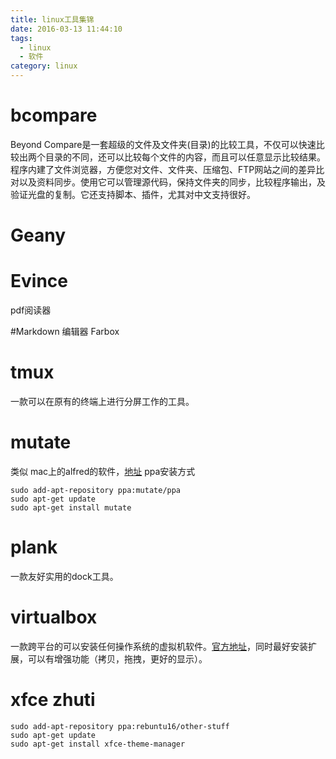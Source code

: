```yaml
---
title: linux工具集锦
date: 2016-03-13 11:44:10
tags:
  - linux
  - 软件
category: linux
---
```

# bcompare
Beyond Compare是一套超级的文件及文件夹(目录)的比较工具，不仅可以快速比较出两个目录的不同，还可以比较每个文件的内容，而且可以任意显示比较结果。程序内建了文件浏览器，方便您对文件、文件夹、压缩包、FTP网站之间的差异比对以及资料同步。使用它可以管理源代码，保持文件夹的同步，比较程序输出，及验证光盘的复制。它还支持脚本、插件，尤其对中文支持很好。

# Geany


# Evince
pdf阅读器

#Markdown 编辑器
Farbox

# tmux
一款可以在原有的终端上进行分屏工作的工具。

# mutate
类似 mac上的alfred的软件，[地址](https://github.com/qdore/Mutatehttps://github.com/qdore/Mutate)
ppa安装方式
``` shell
sudo add-apt-repository ppa:mutate/ppa
sudo apt-get update
sudo apt-get install mutate
```

# plank
一款友好实用的dock工具。


# virtualbox
一款跨平台的可以安装任何操作系统的虚拟机软件。[官方地址](https://www.virtualbox.org/)，同时最好安装扩展，可以有增强功能（拷贝，拖拽，更好的显示）。

# xfce zhuti
``` shell
sudo add-apt-repository ppa:rebuntu16/other-stuff
sudo apt-get update
sudo apt-get install xfce-theme-manager
```

